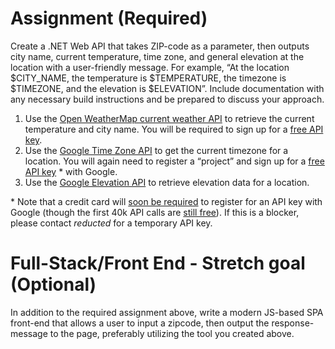 # Assignment (Required)

Create a .NET Web API that takes ZIP-code as a parameter, then outputs city name, current temperature, time zone, and general elevation at the location with a user-friendly message. For example, “At the location $CITY_NAME, the temperature is $TEMPERATURE, the timezone is $TIMEZONE, and the elevation is $ELEVATION”. Include documentation with any necessary build instructions and be prepared to discuss your approach.

1.  Use the [Open WeatherMap current weather API](https://www.google.com/url?q=https://openweathermap.org/api&sa=D&ust=1544412232002000) to retrieve the current temperature and city name. You will be required to sign up for a [free API key](https://www.google.com/url?q=https://openweathermap.org/appid&sa=D&ust=1544412232002000).
2.  Use the [Google Time Zone API](https://www.google.com/url?q=https://developers.google.com/maps/documentation/timezone/start?hl%3Den_US&sa=D&ust=1544412232002000) to get the current timezone for a location. You will again need to register a “project” and sign up for a [free API key](https://www.google.com/url?q=https://developers.google.com/maps/documentation/timezone/get-api-key&sa=D&ust=1544412232003000) \* with Google.
3.  Use the [Google Elevation API](https://www.google.com/url?q=https://developers.google.com/maps/documentation/elevation/start&sa=D&ust=1544412232003000) to retrieve elevation data for a location.

\* Note that a credit card will [soon be required](https://www.google.com/url?q=https://cloud.google.com/maps-platform/user-guide/?_ga%3D2.15384382.901596364.1527268232-1880365229.1525881538&sa=D&ust=1544412232004000) to register for an API key with Google (though the first 40k API calls are [still free](https://www.google.com/url?q=https://cloud.google.com/maps-platform/pricing/sheet/&sa=D&ust=1544412232004000)). If this is a blocker, please contact *reducted* for a temporary API key.

# Full-Stack/Front End - Stretch goal (Optional)

In addition to the required assignment above, write a modern JS-based SPA front-end that allows a user to input a zipcode, then output the response-message to the page, preferably utilizing the tool you created above.
